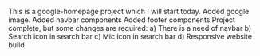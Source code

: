 This is a google-homepage project which I will start today.
Added google image.
Added navbar components
Added footer components
Project complete, but some changes are required:
a) There is a need of navbar
b) Search icon in search bar
c) Mic icon in search bar
d) Responsive website build